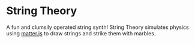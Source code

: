 # String Theory

A fun and clumsily operated string synth! String Theory simulates physics using [matter.js](https://github.com/liabru/matter-js) to draw strings and strike them with marbles.